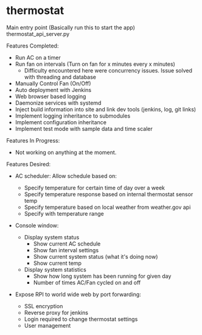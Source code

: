 # thermostat

Main entry point (Basically run this to start the app)
thermostat_api_server.py

Features Completed:
- Run AC on a timer
- Run fan on intervals (Turn on fan for x minutes every x minutes)
    - Difficulty encountered here were concurrency issues. Issue solved with threading and database
- Manually Control Fan (On/Off)
- Auto deployment with Jenkins
- Web browser based logging
- Daemonize services with systemd
- Inject build information into site and link dev tools (jenkins, log, git links)
- Implement logging inheritance to submodules
- Implement configuration inheritance
- Implement test mode with sample data and time scaler

Features In Progress:
- Not working on anything at the moment.

Features Desired:
- AC scheduler: Allow schedule based on: 
    - Specify temperature for certain time of day over a week
    - Specify temperature response based on internal thermostat sensor temp
    - Specify temperature based on local weather from weather.gov api
    - Specify with temperature range
    
- Console window:
    - Display system status
        - Show current AC schedule
        - Show fan interval settings
        - Show current system status  (what it's doing now)
        - Show current temp
    - Display system statistics
        - Show how long system has been running for given day
        - Number of times AC/Fan cycled on and off
        
- Expose RPI to world wide web by port forwarding:
    - SSL encryption
    - Reverse proxy for jenkins
    - Login required to change thermostat settings
    - User management